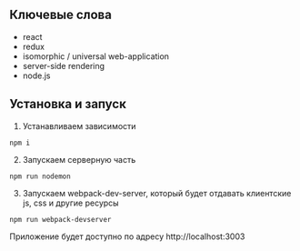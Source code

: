 ## Ключевые слова
* react
* redux
* isomorphic / universal web-application
* server-side rendering
* node.js

## Установка и запуск
1. Устанавливаем зависимости
```
npm i
```
2. Запускаем серверную часть
```
npm run nodemon
```
3. Запускаем webpack-dev-server, который будет отдавать клиентские js, css и другие ресурсы
```
npm run webpack-devserver
```
Приложение будет доступно по адресу http://localhost:3003
